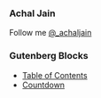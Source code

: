 ### Achal Jain
Follow me [@_achaljain](https://twitter.com/_achaljain)

### Gutenberg Blocks
- [Table of Contents](https://github.com/AchalJ/table-of-contents-block)
- [Countdown](https://github.com/AchalJ/countdown-block)
